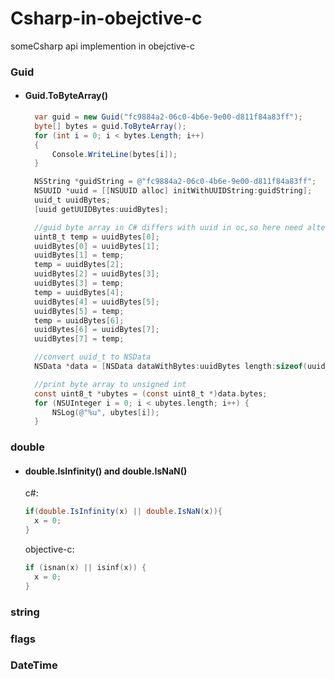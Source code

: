 # Csharp-in-obejctive-c

someCsharp api implemention in obejctive-c

### Guid

- #### Guid.ToByteArray()

  ```c#
    var guid = new Guid("fc9884a2-06c0-4b6e-9e00-d811f84a83ff");
    byte[] bytes = guid.ToByteArray();
    for (int i = 0; i < bytes.Length; i++)
    {
        Console.WriteLine(bytes[i]);
    }
  ```

  ```objective-c
    NSString *guidString = @"fc9884a2-06c0-4b6e-9e00-d811f84a83ff";
    NSUUID *uuid = [[NSUUID alloc] initWithUUIDString:guidString];
    uuid_t uuidBytes;
    [uuid getUUIDBytes:uuidBytes];

    //guid byte array in C# differs with uuid in oc,so here need alter array sort
    uint8_t temp = uuidBytes[0];
    uuidBytes[0] = uuidBytes[1];
    uuidBytes[1] = temp;
    temp = uuidBytes[2];
    uuidBytes[2] = uuidBytes[3];
    uuidBytes[3] = temp;
    temp = uuidBytes[4];
    uuidBytes[4] = uuidBytes[5];
    uuidBytes[5] = temp;
    temp = uuidBytes[6];
    uuidBytes[6] = uuidBytes[7];
    uuidBytes[7] = temp;

    //convert uuid_t to NSData
    NSData *data = [NSData dataWithBytes:uuidBytes length:sizeof(uuidBytes)];

    //print byte array to unsigned int
    const uint8_t *ubytes = (const uint8_t *)data.bytes;
    for (NSUInteger i = 0; i < ubytes.length; i++) {
        NSLog(@"%u", ubytes[i]);
    }
  ```

### double

- #### double.IsInfinity() and double.IsNaN()
  c#:
  ```c#
  if(double.IsInfinity(x) || double.IsNaN(x)){
    x = 0;
  }
  ```
  objective-c:
  ```objective-c
  if (isnan(x) || isinf(x)) {
    x = 0;
  }
  ```

### string

### flags

### DateTime

